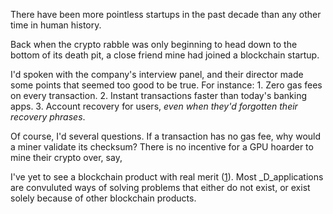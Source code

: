 There have been more
pointless startups in the past decade than any other time in human history.

<!-- TODO: this part -->

Back when the crypto rabble was only beginning to head down
to the bottom of its death pit, a close friend mine had joined a blockchain startup.

I'd spoken with the company's interview panel,
and their director made some points that seemed too good to be true.
For instance:
    1. Zero gas fees on every transaction.
    2. Instant transactions faster than today's banking apps.
    3. Account recovery for users, _even when they'd forgotten their recovery phrases_.

Of course, I'd several questions.
If a transaction has no gas fee, why would a miner validate its checksum?
There is no incentive for a GPU hoarder to mine their crypto over, say, 

I've yet to see a blockchain product with real merit ([1](TODO)).
Most _D_applications are convuluted ways of solving problems that either do not exist,
or exist solely because of other blockchain products.
